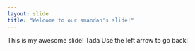 ```yaml
---
layout: slide
title: "Welcome to our smandan's slide!"
---
```

This is my awesome slide! Tada
Use the left arrow to go back!
